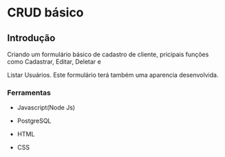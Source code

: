 #  CRUD básico



## Introdução

Criando um formulário básico de cadastro de cliente, pricipais funções como Cadastrar, Editar, Deletar e

Listar Usuários. Este formulário terá também uma aparencia desenvolvida.





### Ferramentas

- Javascript(Node Js)

- PostgreSQL

- HTML

- CSS

  
